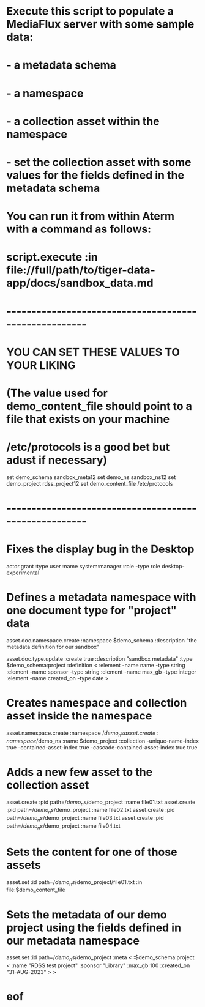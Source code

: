 # Execute this script to populate a MediaFlux server with some sample data:
# - a metadata schema
# - a namespace
# - a collection asset within the namespace
# - set the collection asset with some values for the fields defined in the metadata schema
#
# You can run it from within Aterm with a command as follows:
#
# script.execute :in file://full/path/to/tiger-data-app/docs/sandbox_data.md

# ------------------------------------------------------
# YOU CAN SET THESE VALUES TO YOUR LIKING
# (The value used for demo_content_file should point to a file that exists on your machine
# /etc/protocols is a good bet but adust if necessary)
set demo_schema sandbox_meta12
set demo_ns sandbox_ns12
set demo_project rdss_project12
set demo_content_file /etc/protocols
# ------------------------------------------------------


# Fixes the display bug in the Desktop
actor.grant :type user :name system:manager :role -type role desktop-experimental


# Defines a metadata namespace with one document type for "project" data
asset.doc.namespace.create :namespace $demo_schema :description "the metadata definition for our sandbox"

asset.doc.type.update :create true :description "sandbox metadata" :type $demo_schema:project :definition < :element -name name -type string :element -name sponsor -type string :element -name max_gb -type integer :element -name created_on -type date >


# Creates namespace and collection asset inside the namespace
asset.namespace.create :namespace /$demo_ns
asset.create :namespace /$demo_ns :name $demo_project :collection -unique-name-index true -contained-asset-index true -cascade-contained-asset-index true true


# Adds a new few asset to the collection asset
asset.create :pid path=/$demo_ns/$demo_project :name file01.txt
asset.create :pid path=/$demo_ns/$demo_project :name file02.txt
asset.create :pid path=/$demo_ns/$demo_project :name file03.txt
asset.create :pid path=/$demo_ns/$demo_project :name file04.txt


# Sets the content for one of those assets
asset.set :id path=/$demo_ns/$demo_project/file01.txt :in file:$demo_content_file


# Sets the metadata of our demo project using the fields defined in our metadata namespace
asset.set :id path=/$demo_ns/$demo_project :meta < :$demo_schema:project < :name "RDSS test project" :sponsor "Library" :max_gb 100 :created_on "31-AUG-2023" > >

# eof
